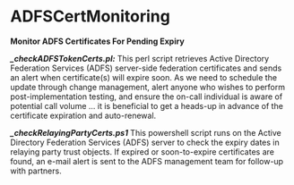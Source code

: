 # ADFSCertMonitoring
<B>Monitor ADFS Certificates For Pending Expiry</B>
<P>
<b><i>_checkADFSTokenCerts.pl:</i></b> This perl script retrieves Active Directory Federation Services (ADFS) server-side federation certificates
and sends an alert when certificate(s) will expire soon. As we need to schedule the update through 
change management, alert anyone who wishes to perform post-implementation testing, and
ensure the on-call individual is aware of potential call volume ... it is beneficial to get a heads-up
in advance of the certificate expiration and auto-renewal. 
</P>
<P>
<b><i>_checkRelayingPartyCerts.ps1</i></b> This powershell script runs on the Active Directory Federation Services (ADFS) server to check the 
expiry dates in relaying party trust objects. If expired or soon-to-expire certificates are found, an 
e-mail alert is sent to the ADFS management team for follow-up with partners.
</P>